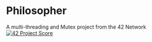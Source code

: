 # Philosopher
A multi-threading and Mutex project from the 42 Network
[![42 Project Score](https://42-project-badge.glitch.me/users/jcourtem/project/Philosopher)](https://github.com/ricardoreves/42-project-badge)
